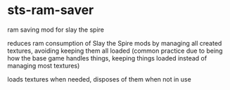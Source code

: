 # sts-ram-saver
ram saving mod for slay the spire

reduces ram consumption of Slay the Spire mods by managing all created textures, avoiding keeping them all loaded (common practice due to being how the base game handles things, keeping things loaded instead of managing most textures)

loads textures when needed, disposes of them when not in use
